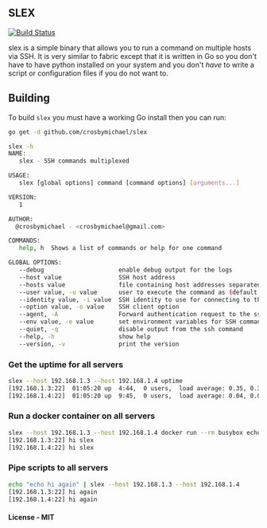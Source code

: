 ## SLEX

[![Build Status](https://travis-ci.org/crosbymichael/slex.svg?branch=master)](https://travis-ci.org/crosbymichael/slex)

slex is a simple binary that allows you to run a command on multiple hosts via SSH.
It is very similar to fabric except that it is written in Go so you don't have to 
have python installed on your system and you don't *have* to write a script or 
configuration files if you do not want to.

## Building

To build `slex` you must have a working Go install then you can run:

```bash
go get -d github.com/crosbymichael/slex
```

```bash
slex -h
NAME:
   slex - SSH commands multiplexed

USAGE:
   slex [global options] command [command options] [arguments...]

VERSION:
   1

AUTHOR:
  @crosbymichael - <crosbymichael@gmail.com>

COMMANDS:
   help, h  Shows a list of commands or help for one command

GLOBAL OPTIONS:
   --debug                     enable debug output for the logs
   --host value                SSH host address
   --hosts value               file containing host addresses separated by a new line
   --user value, -u value      user to execute the command as (default: "root")
   --identity value, -i value  SSH identity to use for connecting to the host
   --option value, -o value    SSH client option
   --agent, -A                 Forward authentication request to the ssh agent
   --env value, -e value       set environment variables for SSH command
   --quiet, -q                 disable output from the ssh command
   --help, -h                  show help
   --version, -v               print the version

```

### Get the uptime for all servers
```bash
slex --host 192.168.1.3 --host 192.168.1.4 uptime
[192.168.1.3:22]  01:05:20 up  4:44,  0 users,  load average: 0.35, 0.39, 0.33
[192.168.1.4:22]  01:05:20 up  9:45,  0 users,  load average: 0.04, 0.07, 0.06
```

### Run a docker container on all servers
```bash
slex --host 192.168.1.3 --host 192.168.1.4 docker run --rm busybox echo "hi slex"
[192.168.1.3:22] hi slex
[192.168.1.4:22] hi slex
```

### Pipe scripts to all servers
```bash
echo "echo hi again" | slex --host 192.168.1.3 --host 192.168.1.4
[192.168.1.3:22] hi again
[192.168.1.4:22] hi again
```

#### License - MIT
